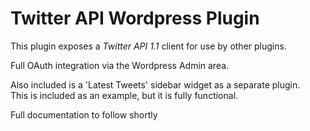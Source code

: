 # Twitter API Wordpress Plugin

This plugin exposes a *Twitter API 1.1* client for use by other plugins.

Full OAuth integration via the Wordpress Admin area.


Also included is a 'Latest Tweets' sidebar widget as a separate plugin.  
This is included as an example, but it is fully functional.


Full documentation to follow shortly
